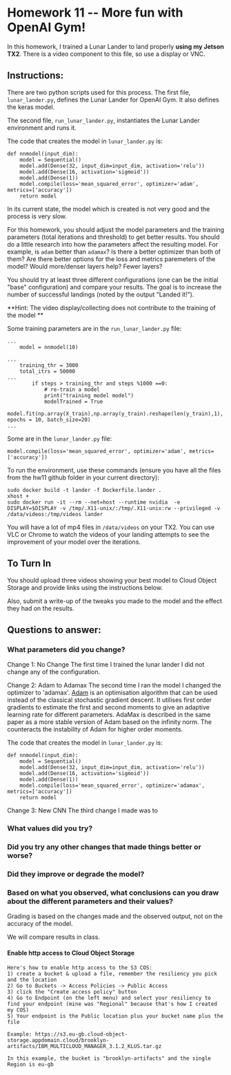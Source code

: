 # Homework 11 -- More fun with OpenAI Gym!

In this homework, I trained a Lunar Lander to land properly **using my Jetson TX2**. There is a video component to this file, so use a display or VNC.


## Instructions:
There are two python scripts used for this process. The first file, `lunar_lander.py`, defines the Lunar Lander for OpenAI Gym. It also defines the keras model.

The second file, `run_lunar_lander.py`, instantiates the Lunar Lander environment and runs it.

The code that creates the model in `lunar_lander.py` is:

```
def nnmodel(input_dim):
    model = Sequential()
    model.add(Dense(32, input_dim=input_dim, activation='relu'))
    model.add(Dense(16, activation='sigmoid'))
    model.add(Dense(1))
    model.compile(loss='mean_squared_error', optimizer='adam', metrics=['accuracy'])
    return model
```
 
In its current state, the model which is created is not very good and the process is very slow.

For this homework, you should adjust the model parameters and the training parameters (total iterations and threshold) to get better results. You should do a little research into how the parameters affect the resulting model. For example, is `adam` better than `adamax`? Is there a better optimizer than both of them? Are there better options for the loss and metrics paremeters of the model? Would more/denser layers help? Fewer layers?

You should try at least three different configurations (one can be the initial "base" configuration) and compare your results. The goal is to increase the number of successful landings (noted by the output "Landed it!").

**Hint: The video display/collecting does not contribute to the training of the model **

Some training parameters are in the `run_lunar_lander.py` file:

```
...
    model = nnmodel(10)

...
    training_thr = 3000
    total_itrs = 50000
...
        if steps > training_thr and steps %1000 ==0:
            # re-train a model
            print("training model model")
            modelTrained = True
            model.fit(np.array(X_train),np.array(y_train).reshape(len(y_train),1), epochs = 10, batch_size=20)
...

``` 

Some are in the `lunar_lander.py` file:

```
model.compile(loss='mean_squared_error', optimizer='adam', metrics=['accuracy'])
```

To run the environment, use these commands (ensure you have all the files from the hw11 github folder in your current directory):

```
sudo docker build -t lander -f Dockerfile.lander .
xhost +
sudo docker run -it --rm --net=host --runtime nvidia  -e DISPLAY=$DISPLAY -v /tmp/.X11-unix/:/tmp/.X11-unix:rw --privileged -v /data/videos:/tmp/videos lander
```

You will have a lot of mp4 files in `/data/videos` on your TX2. You can use VLC or Chrome to watch the videos of your landing attempts to see the improvement of your model over the iterations.

## To Turn In
You should upload three videos showing your best model to Cloud Object Storage and provide links using the instructions below.

Also, submit a write-up of the tweaks you made to the model and the effect they had on the results. 



## Questions to answer:

### What parameters did you change?
Change 1: No Change
The first time I trained the lunar lander I did not change any of the configuration.

Change 2: Adam to Adamax
The second time I ran the model I changed the optimizer to 'adamax'. [Adam](https://arxiv.org/abs/1412.6980) is an optimisation algorithm that can be used instead of the classical stochastic gradient descent. It utilises first order gradients to estimate the first and second moments to give an adaptive learning rate for different parameters. AdaMax is described in the same paper as a more stable version of Adam based on the infinity norm. The counteracts the instability of Adam for higher order moments. 


The code that creates the model in `lunar_lander.py` is:

```
def nnmodel(input_dim):
    model = Sequential()
    model.add(Dense(32, input_dim=input_dim, activation='relu'))
    model.add(Dense(16, activation='sigmoid'))
    model.add(Dense(1))
    model.compile(loss='mean_squared_error', optimizer='adamax', metrics=['accuracy'])
    return model
```

Change 3: New CNN
The third change I made was to 

### What values did you try?
### Did you try any other changes that made things better or worse?
### Did they improve or degrade the model?
### Based on what you observed, what conclusions can you draw about the different parameters and their values? 



Grading is based on the changes made and the observed output, not on the accuracy of the model.

We will compare results in class.


#### Enable http access to Cloud Object Storage

```
Here's how to enable http access to the S3 COS:
1) create a bucket & upload a file, remember the resiliency you pick and the location
2) Go to Buckets -> Access Policies -> Public Access
3) click the "Create access policy" button
4) Go to Endpoint (on the left menu) and select your resiliency to find your endpoint (mine was "Regional" because that's how I created my COS)
5) Your endpoint is the Public location plus your bucket name plus the file

Example: https://s3.eu-gb.cloud-object-storage.appdomain.cloud/brooklyn-artifacts/IBM_MULTICLOUD_MANAGER_3.1.2_KLUS.tar.gz

In this example, the bucket is "brooklyn-artifacts" and the single Region is eu-gb
```
